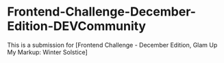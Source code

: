 # Frontend-Challenge-December-Edition-DEVCommunity
This is a submission for [Frontend Challenge - December Edition, Glam Up My Markup: Winter Solstice]

